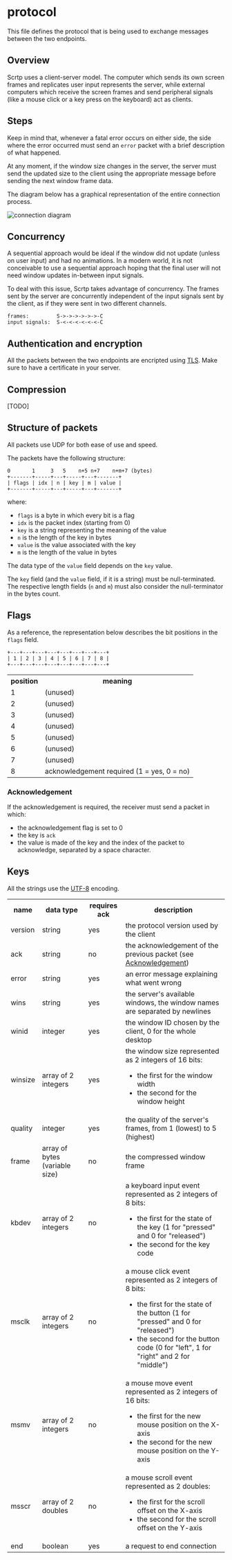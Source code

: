 # protocol

This file defines the protocol that is being used to exchange messages between
the two endpoints.

## Overview

Scrtp uses a client-server model. The computer which sends its own screen
frames and replicates user input represents the server, while external
computers which receive the screen frames and send peripheral signals (like a
mouse click or a key press on the keyboard) act as clients.

## Steps

Keep in mind that, whenever a fatal error occurs on either side, the side where
the error occurred must send an `error` packet with a brief description of what
happened.

At any moment, if the window size changes in the server, the server must send
the updated size to the client using the appropriate message before sending the
next window frame data.

The diagram below has a graphical representation of the entire connection
process.

![connection diagram](img/conn_seq.jpg)

## Concurrency

A sequential approach would be ideal if the window did not update (unless on
user input) and had no animations. In a modern world, it is not conceivable to
use a sequential approach hoping that the final user will not need window
updates in-between input signals.

To deal with this issue, Scrtp takes advantage of concurrency. The frames sent
by the server are concurrently independent of the input signals sent by the
client, as if they were sent in two different channels.

```
frames:         S->->->->->->-C
input signals:  S-<-<-<-<-<-<-C
```

## Authentication and encryption

All the packets between the two endpoints are encripted using
[TLS](https://en.wikipedia.org/wiki/Transport_Layer_Security). Make sure to
have a certificate in your server.

## Compression

[TODO]

## Structure of packets

All packets use UDP for both ease of use and speed.

The packets have the following structure:

```
0       1     3   5    n+5 n+7    n+m+7 (bytes)
+-------+-----+---+-----+---+-------+
| flags | idx | n | key | m | value |
+-------+-----+---+-----+---+-------+
```

where:

 - `flags` is a byte in which every bit is a flag
 - `idx` is the packet index (starting from 0)
 - `key` is a string representing the meaning of the value
 - `n` is the length of the key in bytes
 - `value` is the value associated with the key
 - `m` is the length of the value in bytes

The data type of the `value` field depends on the `key` value.

The `key` field (and the `value` field, if it is a string) must be
null-terminated. The respective length fields (`n` and `m`) must also consider
the null-terminator in the bytes count.

## Flags

As a reference, the representation below describes the bit positions in the
`flags` field.

```
+---+---+---+---+---+---+---+---+
| 1 | 2 | 3 | 4 | 5 | 6 | 7 | 8 |
+---+---+---+---+---+---+---+---+
```

<table>
   <tr>
      <th> position </th>
      <th> meaning </th>
   </tr>
   <tr>
      <td> 1 </td>
      <td> (unused) </td>
   </tr>
   <tr>
      <td> 2 </td>
      <td> (unused) </td>
   </tr>
   <tr>
      <td> 3 </td>
      <td> (unused) </td>
   </tr>
   <tr>
      <td> 4 </td>
      <td> (unused) </td>
   </tr>
   <tr>
      <td> 5 </td>
      <td> (unused) </td>
   </tr>
   <tr>
      <td> 6 </td>
      <td> (unused) </td>
   </tr>
   <tr>
      <td> 7 </td>
      <td> (unused) </td>
   </tr>
   <tr>
      <td> 8 </td>
      <td>
         acknowledgement required (1 = yes, 0 = no)
      </td>
   </tr>
</table>

### Acknowledgement

If the acknowledgement is required, the receiver must send a packet in which:

 - the acknowledgement flag is set to 0
 - the key is `ack`
 - the value is made of the key and the index of the packet to acknowledge,
   separated by a space character.

## Keys

All the strings use the [UTF-8](https://en.wikipedia.org/wiki/UTF-8) encoding.

<table>
   <tr>
      <th> name </th>
      <th> data type </th>
      <th> requires ack </th>
      <th> description </th>
   </tr>
   <tr>
      <td> version </td>
      <td> string </td>
      <td> yes </td>
      <td> the protocol version used by the client </td>
   </tr>
   <tr>
      <td> ack </td>
      <td> string </td>
      <td> no </td>
      <td>
         the acknowledgement of the previous packet (see
         <a href="#acknowledgement">Acknowledgement</a>)
      </td>
   </tr>
   <tr>
      <td> error </td>
      <td> string </td>
      <td> yes </td>
      <td> an error message explaining what went wrong </td>
   </tr>
   <tr>
      <td> wins </td>
      <td> string </td>
      <td> yes </td>
      <td>
         the server's available windows, the window names are separated by
         newlines
      </td>
   </tr>
   <tr>
      <td> winid </td>
      <td> integer </td>
      <td> yes </td>
      <td> the window ID chosen by the client, 0 for the whole desktop </td>
   </tr>
   <tr>
      <td> winsize </td>
      <td> array of 2 integers </td>
      <td> yes </td>
      <td>
         the window size represented as 2 integers of 16 bits:
         <ul>
            <li> the first for the window width </li>
            <li> the second for the window height </li>
         </ul>
      </td>
   </tr>
   <tr>
      <td> quality </td>
      <td> integer </td>
      <td> yes </td>
      <td>
         the quality of the server's frames, from 1 (lowest) to 5 (highest)
      </td>
   </tr>
   <tr>
      <td> frame </td>
      <td> array of bytes (variable size) </td>
      <td> no </td>
      <td> the compressed window frame </td>
   </tr>
   <tr>
      <td> kbdev </td>
      <td> array of 2 integers </td>
      <td> no </td>
      <td>
         a keyboard input event represented as 2 integers of 8 bits:
         <ul>
            <li>
               the first for the state of the key (1 for "pressed" and 0 for
               "released")
            </li>
            <li> the second for the key code </li>
         </ul>
      </td>
   </tr>
   <tr>
      <td> msclk </td>
      <td> array of 2 integers </td>
      <td> no </td>
      <td>
         a mouse click event represented as 2 integers of 8 bits:
         <ul>
            <li>
               the first for the state of the button (1 for "pressed" and 0 for
               "released")
            </li>
            <li>
               the second for the button code (0 for "left", 1 for "right" and 2
               for "middle")
            </li>
         </ul>
      </td>
   </tr>
   <tr>
      <td> msmv </td>
      <td> array of 2 integers </td>
      <td> no </td>
      <td>
         a mouse move event represented as 2 integers of 16 bits:
         <ul>
            <li> the first for the new mouse position on the X-axis </li>
            <li> the second for the new mouse position on the Y-axis </li>
         </ul>
      </td>
   </tr>
   <tr>
      <td> msscr </td>
      <td> array of 2 doubles </td>
      <td> no </td>
      <td>
         a mouse scroll event represented as 2 doubles:
         <ul>
            <li> the first for the scroll offset on the X-axis </li>
            <li> the second for the scroll offset on the Y-axis </li>
         </ul>
      </td>
   </tr>
   <tr>
      <td> end </td>
      <td> boolean </td>
      <td> yes </td>
      <td> a request to end connection </td>
   </tr>
</table>
